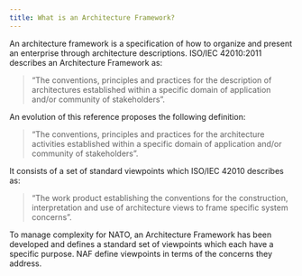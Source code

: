 ```yaml
---
title: What is an Architecture Framework?
---
```


An architecture framework is a specification of how to organize and present an
enterprise through architecture descriptions. ISO/IEC 42010:2011 describes an
Architecture Framework as:

> “The conventions, principles and practices for the description of architectures
established within a specific domain of application and/or community of
stakeholders”.

An evolution of this reference proposes the following definition:

> “The conventions, principles and practices for the architecture activities
established within a specific domain of application and/or community of
stakeholders”.

It consists of a set of standard viewpoints which ISO/IEC 42010 describes as:

> “The work product establishing the conventions for the construction,
interpretation and use of architecture views to frame specific system
concerns”.

To manage complexity for NATO, an Architecture Framework has been developed
and defines a standard set of viewpoints which each have a specific purpose. NAF
define viewpoints in terms of the concerns they address.
